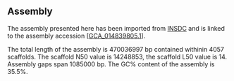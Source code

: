 **Assembly**
--------

The assembly presented here has been imported from [INSDC](http://www.insdc.org) and is linked to the assembly accession [[GCA\_014839805.1](http://www.ebi.ac.uk/ena/data/view/GCA_014839805.1)].

The total length of the assembly is 470036997 bp contained withinin 4057 scaffolds.
The scaffold N50 value is 14248853, the scaffold L50 value is 14.
Assembly gaps span 1085000 bp. The GC% content of the assembly is 35.5%.
